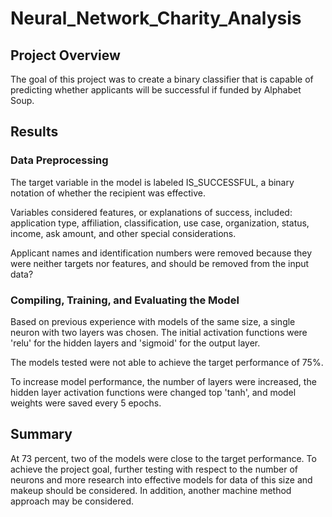 # Neural_Network_Charity_Analysis

## Project Overview
The goal of this project was to create a binary classifier that is capable of predicting whether applicants will be successful if funded by Alphabet Soup.

## Results

### Data Preprocessing
The target variable in the model is labeled IS_SUCCESSFUL, a binary notation of whether the recipient was effective. 

Variables considered features, or explanations of success, included: application type, affiliation, classification, use case, organization, status, income, ask amount, and other special considerations.

Applicant names and identification numbers were removed because they were neither targets nor features, and should be removed from the input data?

### Compiling, Training, and Evaluating the Model
Based on previous experience with models of the same size, a single neuron with two layers was chosen. The initial activation functions were 'relu' for the hidden layers and 'sigmoid' for the output layer. 

The models tested were not able to achieve the target performance of 75%. 

To increase model performance, the number of layers were increased, the hidden layer activation functions were changed top 'tanh', and model weights were saved every 5 epochs.

## Summary

At 73 percent, two of the models were close to the target performance. To achieve the project goal, further testing with respect to the number of neurons and more research into effective models for data of this size and makeup should be considered. In addition, another machine method approach may be considered.
